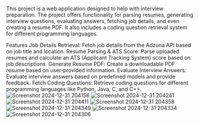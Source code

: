 This project is a  web application designed to help with interview preparation. The project offers functionality for parsing resumes, generating interview questions, evaluating answers, fetching job details, and even creating a resume PDF. It also includes a coding question retrieval system for different programming languages.

Features
Job Details Retrieval: Fetch job details from the Adzuna API based on job title and location.
Resume Parsing & ATS Score: Parse uploaded resumes and calculate an ATS (Applicant Tracking System) score based on job descriptions.
Generate Resume PDF: Create a downloadable PDF resume based on user-provided information.
Evaluate Interview Answers: Evaluate interview answers based on predefined models and provide feedback.
Fetch Coding Questions: Retrieve coding questions for different programming languages like Python, Java, C, and C++.
![Screenshot 2024-12-31 204156](https://github.com/user-attachments/assets/252eb51e-28a7-4a71-83a5-b1d0feb08e44)
![Screenshot 2024-12-31 204241](https://github.com/user-attachments/assets/114b4af2-94b8-4a24-b4f6-9d25df987054)
![Screenshot 2024-12-31 204411](https://github.com/user-attachments/assets/cb2b1ed3-8ab8-47ab-9f16-b003a3bc027d)
![Screenshot 2024-12-31 204358](https://github.com/user-attachments/assets/f2eab305-b860-4b11-bb18-2ae35169e1db)
![Screenshot 2024-12-31 204349](https://github.com/user-attachments/assets/c0e66fa0-ccdd-4350-b2ab-a704cd1e2349)
![Screenshot 2024-12-31 204334](https://github.com/user-attachments/assets/69400c6f-f804-4fc2-9454-aae61b510afa)
![Screenshot 2024-12-31 204306](https://github.com/user-attachments/assets/3c7178e2-395e-444a-904c-18c017a599b9)


